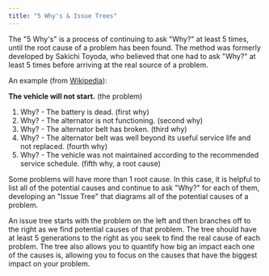 ```yaml
---
title: "5 Why's & Issue Trees"
---
```


The "5 Why's" is a process of continuing to ask "Why?" at least 5 times, until the root cause of a problem has been found.  The method was formerly developed by Sakichi Toyoda, who believed that one had to ask "Why?" at least 5 times before arriving at the real source of a problem.

An example (from [Wikipedia](https://en.wikipedia.org/wiki/5_Whys)):

__The vehicle will not start.__ (the problem)

1. Why? - The battery is dead. (first why)
2. Why? - The alternator is not functioning. (second why)
3. Why? - The alternator belt has broken. (third why)
4. Why? - The alternator belt was well beyond its useful service life and not replaced. (fourth why)
5. Why? - The vehicle was not maintained according to the recommended service schedule. (fifth why, a root cause)

Some problems will have more than 1 root cause.  In this case, it is helpful to list all of the potential causes and continue to ask "Why?" for each of them, developing an "Issue Tree" that diagrams all of the potential causes of a problem.

An issue tree starts with the problem on the left and then branches off to the right as we find potential causes of that problem.  The tree should have at least 5 generations to the right as you seek to find the real cause of each problem. The tree also allows you to quantify how big an impact each one of the causes is, allowing you to focus on the causes that have the biggest impact on your problem.
